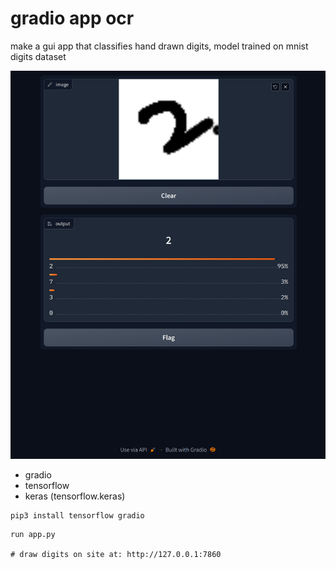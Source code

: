 # gradio app ocr
make a gui app that classifies hand drawn digits, model trained on mnist digits dataset

![gradio app sample image](doc/gradio_ocr.png)

- gradio 
- tensorflow
- keras (tensorflow.keras)

```
pip3 install tensorflow gradio
```

```
run app.py

# draw digits on site at: http://127.0.0.1:7860
```
